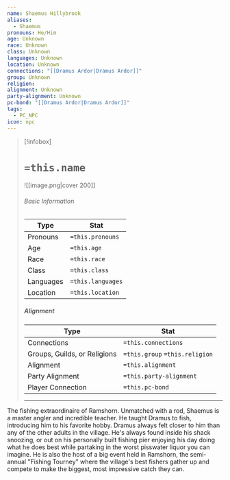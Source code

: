 ```yaml
---
name: Shaemus Hillybrook
aliases:
  - Shaemus
pronouns: He/Him
age: Unknown
race: Unknown
class: Unknown
languages: Unknown
location: Unknown
connections: "[[Dramus Ardor|Dramus Ardor]]"
group: Unknown
religion: 
alignment: Unknown
party-alignment: Unknown
pc-bond: "[[Dramus Ardor|Dramus Ardor]]"
tags:
  - PC_NPC
icon: npc
---
```

> [!infobox]
> # `=this.name` 
> ![[image.png|cover 200]]
> ###### Basic Information
> | Type | Stat |
> | ---- | ---- |
> | Pronouns | `=this.pronouns` |
> | Age | `=this.age` |
> |  Race | `=this.race` |
> |  Class    | `=this.class`   |
> |  Languages | `=this.languages` |
> | Location | `=this.location` |
>
> ##### Alignment
> | Type | Stat |
> | ---- | ---- |
> | Connections| `=this.connections` |
> | Groups, Guilds, or Religions | `=this.group` `=this.religion`|
> | Alignment| `=this.alignment` |
> | Party Alignment| `=this.party-alignment` |
> | Player Connection| `=this.pc-bond` |
> ---

The fishing extraordinaire of Ramshorn. Unmatched with a rod, Shaemus is a master angler and incredible teacher. He taught Dramus to fish, introducing him to his favorite hobby. Dramus always felt closer to him than any of the other adults in the village. He's always found inside his shack snoozing, or out on his personally built fishing pier enjoying his day doing what he does best while partaking in the worst pisswater liquor you can imagine. He is also the host of a big event held in Ramshorn, the semi-annual "Fishing Tourney" where the village's best fishers gather up and compete to make the biggest, most impressive catch they can.